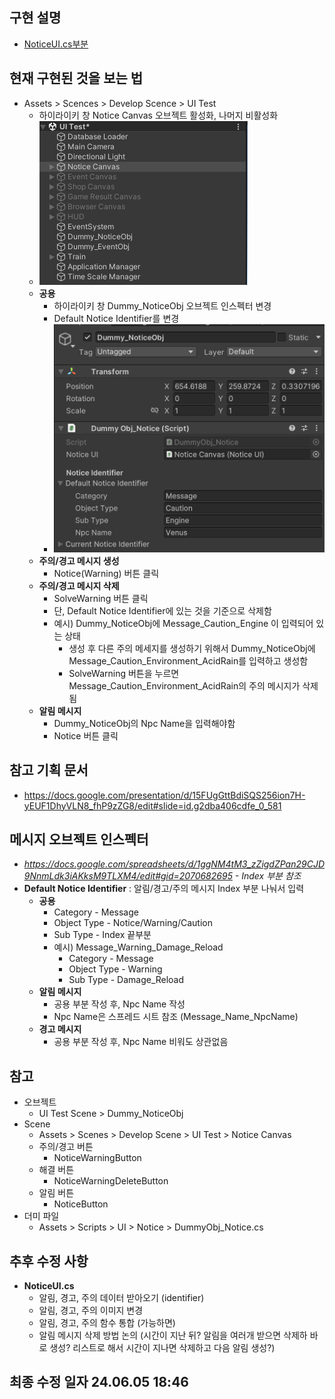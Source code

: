 ## 구현 설명
* [NoticeUI.cs부분](./implement/NoticeUI.md)
## 현재 구현된 것을 보는 법
* Assets > Scences > Develop Scence > UI Test
	+ 하이라이키 창 Notice Canvas 오브젝트 활성화, 나머지 비활성화
	+ ![이미지 참조](./image/NoticeCanvasImage.png)
	+ __공용__
		+ 하이라이키 창 Dummy_NoticeObj 오브젝트 인스펙터 변경
		+ Default Notice Identifier를 변경
		+ ![이미지 참조](./image/DummyNoticeObjectImage.png)
	+ __주의/경고 메시지 생성__
		+ Notice(Warning) 버튼 클릭
	+ __주의/경고 메시지 삭제__
		+ SolveWarning 버튼 클릭
		+ 단, Default Notice Identifier에 있는 것을 기준으로 삭제함
		+ 예시) Dummy_NoticeObj에 Message_Caution_Engine 이 입력되어 있는 상태
			+ 생성 후 다른 주의 메세지를 생성하기 위해서 Dummy_NoticeObj에 Message_Caution_Environment_AcidRain를 입력하고 생성함
			+ SolveWarning 버튼을 누르면 Message_Caution_Environment_AcidRain의 주의 메시지가 삭제됨
	+ __알림 메시지__
		+ Dummy_NoticeObj의 Npc Name을 입력해야함
		+ Notice 버튼 클릭
## 참고 기획 문서
* https://docs.google.com/presentation/d/15FUgGttBdiSQS256ion7H-yEUF1DhyVLN8_fhP9zZG8/edit#slide=id.g2dba406cdfe_0_581
  
## 메시지 오브젝트 인스펙터
* *https://docs.google.com/spreadsheets/d/1ggNM4tM3_zZigdZPan29CJD9NnmLdk3iAKksM9TLXM4/edit#gid=2070682695 - Index 부분 참조*
* **Default Notice Identifier** : 알림/경고/주의 메시지 Index 부분 나눠서 입력
	+ __공용__
		+ Category - Message
		+ Object Type - Notice/Warning/Caution
		+ Sub Type - Index 끝부분
		+ 예시) Message_Warning_Damage_Reload
			+ Category - Message
			+ Object Type - Warning
			+ Sub Type - Damage_Reload
	+ __알림 메시지__
		+ 공용 부분 작성 후, Npc Name 작성
		+ Npc Name은 스프레드 시트 참조 (Message_Name_NpcName)
	+ __경고 메시지__
		+ 공용 부분 작성 후, Npc Name 비워도 상관없음
## 참고
* 오브젝트
	+ UI Test Scene > Dummy_NoticeObj
* Scene
	+ Assets > Scenes > Develop Scene > UI Test > Notice Canvas
	+ 주의/경고 버튼
		+ NoticeWarningButton
	+ 해결 버튼
		+ NoticeWarningDeleteButton
	+ 알림 버튼
		+ NoticeButton
* 더미 파일
	+ Assets > Scripts > UI > Notice > DummyObj_Notice.cs
## 추후 수정 사항
* **NoticeUI.cs**
	+ 알림, 경고, 주의 데이터 받아오기 (identifier)
	+ 알림, 경고, 주의 이미지 변경
	+ 알림, 경고, 주의 함수 통합 (가능하면)
	+ 알림 메시지 삭제 방법 논의 (시간이 지난 뒤? 알림을 여러개 받으면 삭제하 바로 생성? 리스트로 해서 시간이 지나면 삭제하고 다음 알림 생성?)
## 최종 수정 일자 24.06.05 18:46